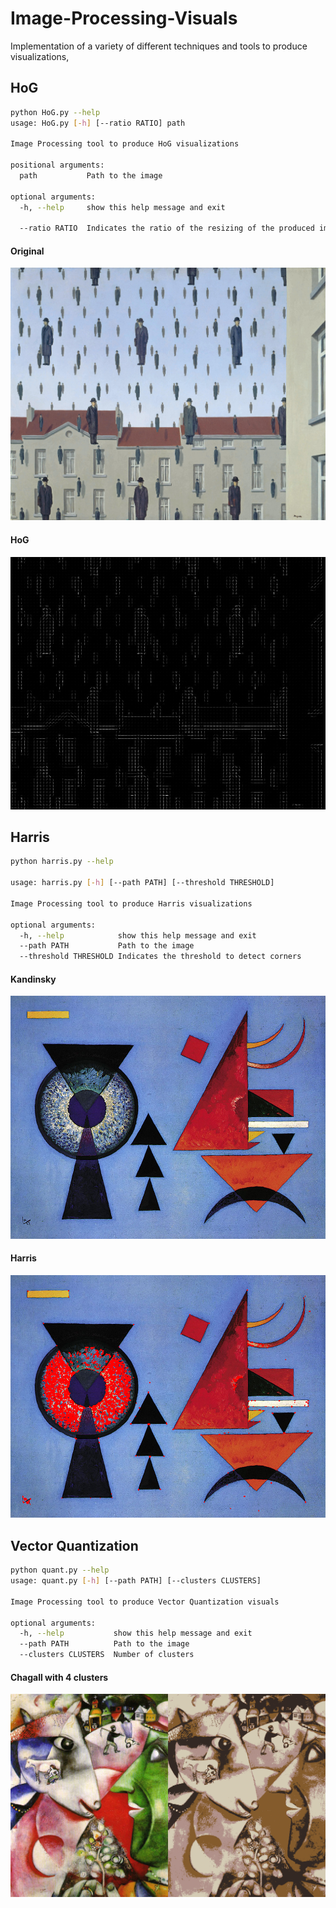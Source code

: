 # Image-Processing-Visuals
Implementation of a variety of different techniques and tools to produce visualizations,

## HoG
```bash
python HoG.py --help
usage: HoG.py [-h] [--ratio RATIO] path

Image Processing tool to produce HoG visualizations

positional arguments:
  path           Path to the image

optional arguments:
  -h, --help     show this help message and exit

  --ratio RATIO  Indicates the ratio of the resizing of the produced image
```

#### Original
![Magritte](./HoG/magritte.jpg)

#### HoG
![HoG](./HoG/magritte_hog.png)

## Harris
```bash
python harris.py --help

usage: harris.py [-h] [--path PATH] [--threshold THRESHOLD]

Image Processing tool to produce Harris visualizations

optional arguments:
  -h, --help            show this help message and exit
  --path PATH           Path to the image
  --threshold THRESHOLD Indicates the threshold to detect corners
```

#### Kandinsky
![Kandinsky](./Harris/kandinsky.jpg)

#### Harris
![HoG](./Harris/harris_kandinsky.png)

## Vector Quantization
```bash
python quant.py --help
usage: quant.py [-h] [--path PATH] [--clusters CLUSTERS]

Image Processing tool to produce Vector Quantization visuals

optional arguments:
  -h, --help           show this help message and exit
  --path PATH          Path to the image
  --clusters CLUSTERS  Number of clusters
```

#### Chagall with 4 clusters
![Chagall](./VecQuant/quant_4_chagall.png)
